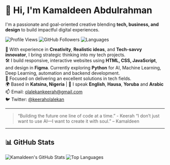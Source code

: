 # 👋 Hi, I'm Kamaldeen Abdulrahman

I'm a passionate and goal-oriented creative blending **tech, business, and design** to build impactful digital experiences.

![Profile Views](https://komarev.com/ghpvc/?username=KeeKTechie&color=blue)
![GitHub Followers](https://img.shields.io/github/followers/KeeKTechie?label=Followers&style=social)
![Languages](https://img.shields.io/github/languages/top/KeeKTechie/KeeKTechie)

💼 With experience in **Creativity**, **Realistic ideas**, and **Tech-savvy innovator**, I bring strategic thinking into my tech projects.  
🛠️ I build responsive, interactive websites using **HTML, CSS, JavaScript**, and design in **Figma**. Currently exploring **Python** for  AI, Machine Learning, Deep Learning, automation and backend development.  
🚀 Focused on delivering an excellent solutions in tech fields.  
🌍 Based in **Katsina, Nigeria** | 💬 I speak **English**, **Hausa**, **Yoruba** and **Arabic**  
📫 Email: [olalekankeerah@gmail.com](mailto:olalekankeerah@gmail.com)  
🐦 Twitter: [@keeraholalekan](https://twitter.com/keeraholalekan)

---

> “Building the future one line of code at a time.” - Keerah
> “I don’t just want to use AI—I want to create it with soul.” – Kamaldeen

---

## 📊 GitHub Stats

![Kamaldeen's GitHub Stats](https://github-readme-stats.vercel.app/api?username=KeeKTechie&show_icons=true&theme=radical)
![Top Languages](https://github-readme-stats.vercel.app/api/top-langs/?username=KeeKTechie&layout=compact&theme=radical)

